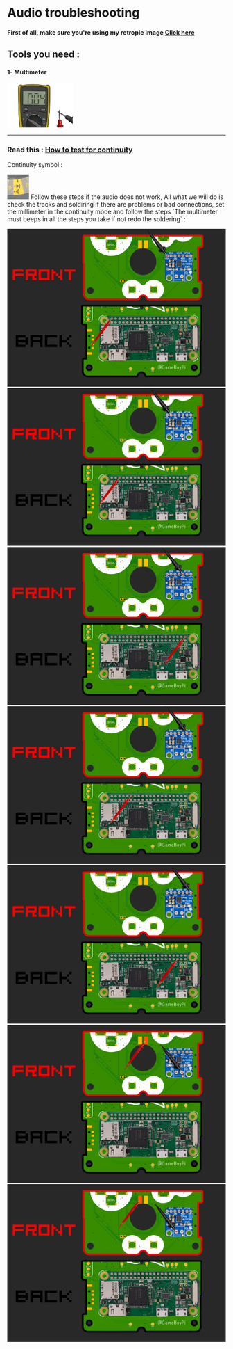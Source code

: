# Audio troubleshooting
#### First of all, make sure you're using my retropie image [Click here](https://github.com/Gameboypi/SPW/blob/master/Retropie%20image/README.md)
## Tools you need : 
#### 1- Multimeter 
<img src="/Screen%20troubleshooting/Multimeter.jpg" width="30%">

-----

### Read this : [How to test for continuity](https://www.fluke.com/en-us/learn/best-practices/test-tools-basics/digital-multimeters/how-to-test-for-continuity-with-a-digital-multimeter)
Continuity symbol :

<img src="/Screen%20troubleshooting/continuity_mod.jpg" width="10%">
Follow these steps if the audio does not work, All what we will do is check the tracks and soldiring if there are problems or bad connections, 
set the millimeter in the continuity mode and follow the steps `The multimeter must beeps in all the steps you take if not redo the soldering` :

![](1.jpg)
![](2.jpg)
![](3.jpg)
![](4.jpg)
![](5.jpg)
![](6.jpg)
![](7.jpg)



